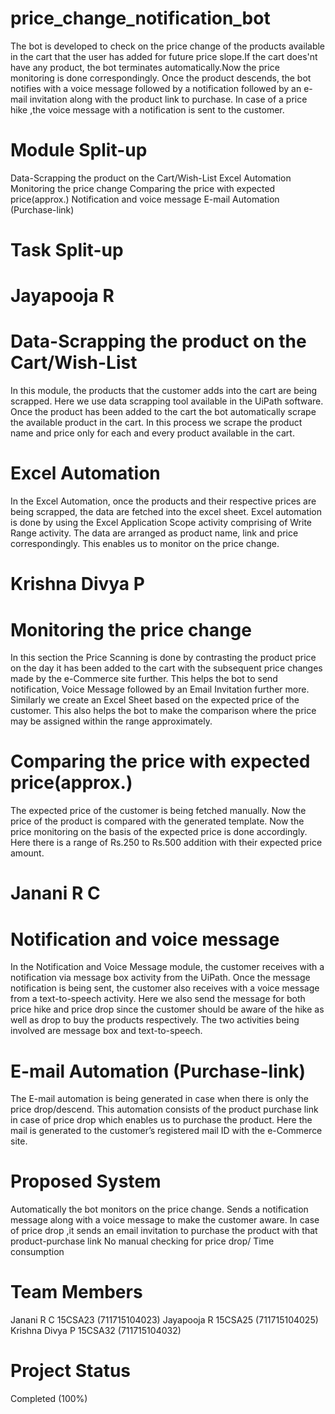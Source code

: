# price_change_notification_bot
The bot is developed to check on the price change of the products available in the cart that the user has added for future price slope.If the cart does'nt have any product, the bot terminates automatically.Now the price monitoring is done correspondingly. Once the product descends, the bot notifies with a voice message followed by a notification followed by an e-mail invitation along with the product link to purchase. In case of a price hike ,the voice message with a notification is sent to the customer.


# Module Split-up
Data-Scrapping the product on the Cart/Wish-List 
Excel Automation 
Monitoring the price change 
Comparing the price with expected price(approx.) 
Notification and voice message 
E-mail Automation (Purchase-link)


# Task Split-up
# Jayapooja R
# Data-Scrapping the product on the Cart/Wish-List 
In this module, the products that the customer adds into the cart are being scrapped. Here we use data scrapping tool available in the UiPath software. Once the product has been added to the cart the bot automatically scrape the available product in the cart. In this process we scrape the product name and price only for each and every product available in the cart.
# Excel Automation
In the Excel Automation, once the products and their respective prices are being scrapped, the data are fetched into the excel sheet. Excel automation is done by using the Excel Application Scope activity comprising of Write Range activity. The data are arranged as product name, link and price correspondingly. This enables us to monitor on the price change.

# Krishna Divya P
# Monitoring the price change 
In this section the Price Scanning is done by contrasting the product price on the day it has been added to the cart with the subsequent price changes made by the e-Commerce site further. This helps the bot to send notification, Voice Message followed by an Email Invitation further more. Similarly we create an Excel Sheet based on the expected price of the customer. This also helps the bot to make the comparison where the price may be assigned within the range approximately.	
# Comparing the price with expected price(approx.) 
The expected price of the customer is being fetched manually. Now the price of the product is compared with the generated template.
Now the price monitoring on the basis of the expected price is done accordingly. Here there is a range of Rs.250 to Rs.500 addition with their expected price amount.

# Janani R C
# Notification and voice message 
In the Notification and Voice Message module, the customer receives with a notification via message box activity from the UiPath. Once the message notification is being sent, the customer also receives with a voice message from a text-to-speech activity. Here we also send the message for both price hike and price drop since the customer should be aware of the hike as well as drop to buy the products respectively. The two activities being involved are message box and text-to-speech.
# E-mail Automation (Purchase-link)
The E-mail automation is being generated in case when there is only the price drop/descend. This automation consists of the product purchase link in case of price drop which enables us to purchase the product. Here the mail is generated to the customer’s registered mail ID with the e-Commerce site. 



# Proposed System
Automatically the bot monitors on the price change. 
Sends a notification message along with a voice message to make the customer aware. 
In case of price drop ,it sends an email invitation to purchase the product with that product-purchase link No manual checking for price drop/ Time consumption


# Team Members
Janani R C 15CSA23 (711715104023) 
Jayapooja R 15CSA25 (711715104025) 
Krishna Divya P 15CSA32 (711715104032)


# Project Status
Completed (100%)
